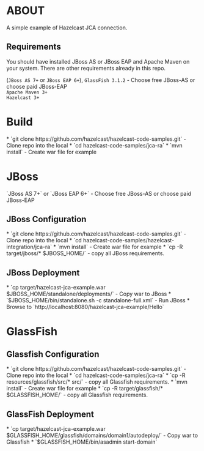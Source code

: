 <h1>ABOUT</h1>
A simple example of Hazelcast JCA connection.
 
<h2>Requirements</h2>
You should have installed JBoss AS or JBoss EAP and Apache Maven on your system. There are other requirements already in this repo.


(`JBoss AS 7+` or `JBoss EAP 6+`), `GlassFish 3.1.2` - Choose free JBoss-AS or choose paid JBoss-EAP<br />
`Apache Maven 3+`<br />
`Hazelcast 3+`<br />

<h1>Build</h1>
* `git clone https://github.com/hazelcast/hazelcast-code-samples.git` - Clone repo into the local
* `cd hazelcast-code-samples/jca-ra`
* `mvn install` - Create war file for example

<h1>JBoss</h1>
`JBoss AS 7+` or `JBoss EAP 6+` - Choose free JBoss-AS or choose paid JBoss-EAP<br />

<h2>JBoss Configuration</h2>
* `git clone https://github.com/hazelcast/hazelcast-code-samples.git` - Clone repo into the local
* `cd hazelcast-code-samples/hazelcast-integration/jca-ra`
* `mvn install` - Create war file for example
* `cp -R target/jboss/* $JBOSS_HOME/` - copy all JBoss requirements.

<h2>JBoss Deployment</h2>
* `cp target/hazelcast-jca-example.war $JBOSS_HOME/standalone/deployments/` - Copy war to JBoss
* `$JBOSS_HOME/bin/standalone.sh -c standalone-full.xml` - Run JBoss
* Browse to `http://localhost:8080/hazelcast-jca-example/Hello`

<h1>GlassFish</h1>
<h2>Glassfish Configuration</h2>
* `git clone https://github.com/hazelcast/hazelcast-code-samples.git` - Clone repo into the local
* `cd hazelcast-code-samples/jca-ra`
* `cp -R resources/glassfish/src/* src/` - copy all Glassfish requirements.
* `mvn install` - Create war file for example
* `cp -R target/glassfish/* $GLASSFISH_HOME/` - copy all Glassfish requirements.

<h2>GlassFish Deployment</h2>
* `cp target/hazelcast-jca-example.war $GLASSFISH_HOME/glassfish/domains/domain1/autodeploy/` - Copy war to Glassfish
* `$GLASSFISH_HOME/bin/asadmin start-domain`
